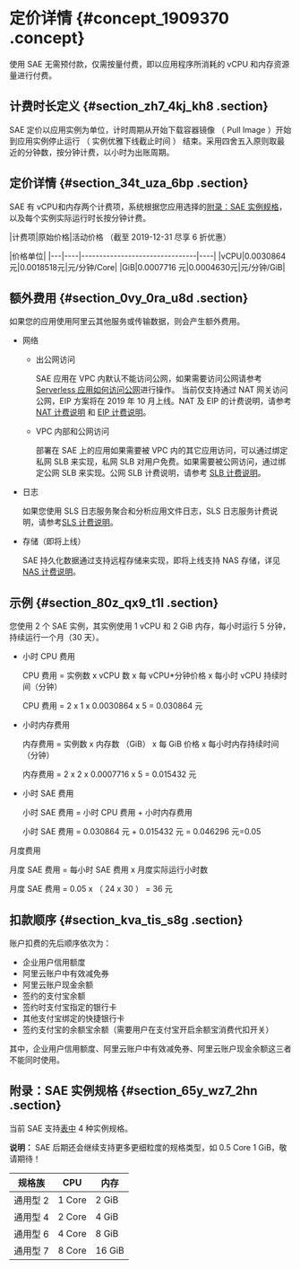 # 定价详情 {#concept_1909370 .concept}

使用 SAE 无需预付款，仅需按量付费，即以应用程序所消耗的 vCPU 和内存资源量进行付费。

## 计费时长定义 {#section_zh7_4kj_kh8 .section}

SAE 定价以应用实例为单位，计时周期从开始下载容器镜像 （ Pull Image ）开始到应用实例停止运行 （ 实例优雅下线截止时间 ） 结束。采用四舍五入原则取最近的分钟数，按分钟计费，以小时为出账周期。

## 定价详情 {#section_34t_uza_6bp .section}

SAE 有 vCPU和内存两个计费项，系统根据您应用选择的[附录：SAE 实例规格](#section_65y_wz7_2hn)，以及每个实例实际运行时长按分钟计费。

|计费项|原始价格|活动价格 （截至 2019-12-31 尽享 6 折优惠）

 |价格单位|
|---|----|--------------------------------|----|
|vCPU|0.0030864 元|0.0018518元|元/分钟/Core|
|GiB|0.0007716 元|0.0004630元|元/分钟/GiB|

## 额外费用 {#section_0vy_0ra_u8d .section}

如果您的应用使用阿里云其他服务或传输数据，则会产生额外费用。

-   网络
    -   出公网访问

        SAE 应用在 VPC 内默认不能访问公网，如果需要访问公网请参考 [Serverless 应用如何访问公网](https://help.aliyun.com/document_detail/100317.html)进行操作。 当前仅支持通过 NAT 网关访问公网，EIP 方案将在 2019 年 10 月上线。NAT 及 EIP 的计费说明，请参考 [NAT 计费说明](https://help.aliyun.com/document_detail/48126.html) 和 [EIP 计费说明](https://help.aliyun.com/document_detail/27767.html)。

    -   VPC 内部和公网访问

        部署在 SAE 上的应用如果需要被 VPC 内的其它应用访问，可以通过绑定私网 SLB 来实现，私网 SLB 对用户免费。如果需要被公网访问，通过绑定公网 SLB 来实现。公网 SLB 计费说明，请参考 [SLB 计费说明](https://help.aliyun.com/document_detail/27692.html)。

-   日志

    如果您使用 SLS 日志服务聚合和分析应用文件日志，SLS 日志服务计费说明，请参考[SLS 计费说明](https://help.aliyun.com/document_detail/48220.html)。

-   存储（即将上线）

    SAE 持久化数据通过支持远程存储来实现，即将上线支持 NAS 存储，详见[NAS 计费说明](https://help.aliyun.com/document_detail/48220.html)。


## 示例 {#section_80z_qx9_t1l .section}

您使用 2 个 SAE 实例，其实例使用 1 vCPU 和 2 GiB 内存，每小时运行 5 分钟，持续运行一个月（30 天）。

-   小时 CPU 费用

    CPU 费用 = 实例数 x vCPU 数 x 每 vCPU\*分钟价格 x 每小时 vCPU 持续时间（分钟）

    CPU 费用 = 2 x 1 x 0.0030864 x 5 = 0.030864 元

-   小时内存费用

    内存费用 = 实例数 x 内存数 （GiB） x 每 GiB 价格 x 每小时内存持续时间（分钟）

    内存费用 = 2 x 2 x 0.0007716 x 5 = 0.015432 元

-   小时 SAE 费用

    小时 SAE 费用 = 小时 CPU 费用 + 小时内存费用

    小时 SAE 费用 = 0.030864 元 + 0.015432 元 = 0.046296 元=0.05


月度费用

月度 SAE 费用 = 每小时 SAE 费用 x 月度实际运行小时数

月度 SAE 费用 = 0.05 x （ 24 x 30 ） = 36 元

## 扣款顺序 {#section_kva_tis_s8g .section}

账户扣费的先后顺序依次为：

-   企业用户信用额度
-   阿里云账户中有效减免券
-   阿里云账户现金余额
-   签约的支付宝余额
-   签约时支付宝指定的银行卡
-   其他支付宝绑定的快捷银行卡
-   签约支付宝的余额宝余额（需要用户在支付宝开启余额宝消费代扣开关）

其中，企业用户信用额度、阿里云账户中有效减免券、阿里云账户现金余额这三者不能同时使用。

## 附录：SAE 实例规格 {#section_65y_wz7_2hn .section}

当前 SAE 支持[表中](#table_1c3_4qa_m1p) 4 种实例规格。

**说明：** SAE 后期还会继续支持更多更细粒度的规格类型，如 0.5 Core 1 GiB，敬请期待！

|规格族|CPU|内存|
|---|---|--|
|通用型 2|1 Core|2 GiB|
|通用型 4|2 Core|4 GiB|
|通用型 6|4 Core|8 GiB|
|通用型 7|8 Core|16 GiB|

